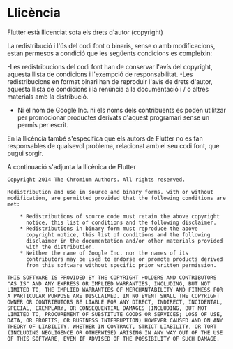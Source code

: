 <!-- TITLE: Llicència -->

# Llicència
Flutter està llicenciat sota els drets d'autor (copyright)

La redistribució i l'ús del codi font o binaris, sense o amb modificacions, estan permesos a condició que les següents condicions es compleixin:

-Les redistribucions del codi font han de conservar l'avís del copyright, aquesta llista de condicions i l'exempció de responsabilitat.
-Les redistribucions en format binari han de reproduir l'avís de drets d'autor, aquesta llista de condicions i la renúncia a la documentació i / o altres materials amb la distribució.
- Ni el nom de Google Inc. ni els noms dels contribuents es poden utilitzar per promocionar productes derivats d'aquest programari sense un permís per escrit.

En la llicència també s'especifica que els autors de Flutter no es fan responsables de qualsevol problema, relacionat amb el seu codi font, que pugui sorgir.

A continuació s'adjunta la llicènica de Flutter

```
Copyright 2014 The Chromium Authors. All rights reserved.

Redistribution and use in source and binary forms, with or without
modification, are permitted provided that the following conditions are
met:

    * Redistributions of source code must retain the above copyright
      notice, this list of conditions and the following disclaimer.
    * Redistributions in binary form must reproduce the above
      copyright notice, this list of conditions and the following
      disclaimer in the documentation and/or other materials provided
      with the distribution.
    * Neither the name of Google Inc. nor the names of its
      contributors may be used to endorse or promote products derived
      from this software without specific prior written permission.

THIS SOFTWARE IS PROVIDED BY THE COPYRIGHT HOLDERS AND CONTRIBUTORS
"AS IS" AND ANY EXPRESS OR IMPLIED WARRANTIES, INCLUDING, BUT NOT
LIMITED TO, THE IMPLIED WARRANTIES OF MERCHANTABILITY AND FITNESS FOR
A PARTICULAR PURPOSE ARE DISCLAIMED. IN NO EVENT SHALL THE COPYRIGHT
OWNER OR CONTRIBUTORS BE LIABLE FOR ANY DIRECT, INDIRECT, INCIDENTAL,
SPECIAL, EXEMPLARY, OR CONSEQUENTIAL DAMAGES (INCLUDING, BUT NOT
LIMITED TO, PROCUREMENT OF SUBSTITUTE GOODS OR SERVICES; LOSS OF USE,
DATA, OR PROFITS; OR BUSINESS INTERRUPTION) HOWEVER CAUSED AND ON ANY
THEORY OF LIABILITY, WHETHER IN CONTRACT, STRICT LIABILITY, OR TORT
(INCLUDING NEGLIGENCE OR OTHERWISE) ARISING IN ANY WAY OUT OF THE USE
OF THIS SOFTWARE, EVEN IF ADVISED OF THE POSSIBILITY OF SUCH DAMAGE.

```